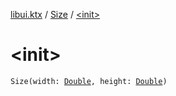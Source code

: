 [libui.ktx](../index.md) / [Size](index.md) / [&lt;init&gt;](./-init-.md)

# &lt;init&gt;

`Size(width: `[`Double`](https://kotlinlang.org/api/latest/jvm/stdlib/kotlin/-double/index.html)`, height: `[`Double`](https://kotlinlang.org/api/latest/jvm/stdlib/kotlin/-double/index.html)`)`